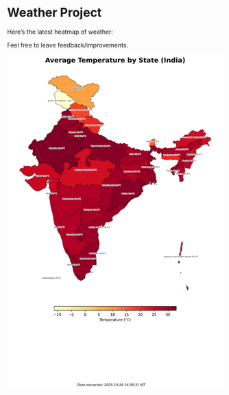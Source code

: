 # Weather Project

Here’s the latest heatmap of weather:

Feel free to leave feedback/improvements.

![India Heatmap](docs/assets/india_heatmap.png?v=FDE332)
